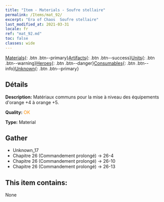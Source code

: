 ```yaml
---
title: "Item - Materials - Soufre stellaire"
permalink: /Items/mat_92/
excerpt: "Era of Chaos  Soufre stellaire"
last_modified_at: 2021-03-31
locale: fr
ref: "mat_92.md"
toc: false
classes: wide
---
```

 [Materials](/fr/Items/){: .btn .btn--primary}[Artifacts](/fr/Items/Artifacts/){: .btn .btn--success}[Units](/fr/Items/Units/){: .btn .btn--warning}[Heroes](/fr/Items/Heroes/){: .btn .btn--danger}[Consumables](/fr/Items/Consumables/){: .btn .btn--info}[Unknown](/fr/Items/Unknown/){: .btn .btn--primary}

## Détails
 **Description:** Matériaux communs pour la mise à niveau des équipements d'orange +4 à orange +5.

 **Quality:** <span style="color: #FF8C00">OK</span>

 **Type:** Material

## Gather

*    Unknown_17 
*    Chapitre 26 (Commandement prolongé) -> 26-4 
*    Chapitre 26 (Commandement prolongé) -> 26-10 
*    Chapitre 26 (Commandement prolongé) -> 26-13 

## This item contains:

  None

